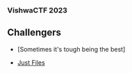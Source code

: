 ### VishwaCTF 2023

## Challengers

- [Sometimes it's tough being the best]
<!--- [CID]
- [I see wires everywhere]
- [XOr]
- [Quick Heal]
- [Guatemala]
- [I love You]-->
- [Just Files]()
<!-- [Can you see me]-->
